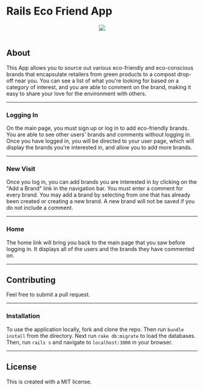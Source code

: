 # Rails Eco Friend App

<div align="center">
  <img src="readme.jpg">
</div>

<br>

## About

This App allows you to source out various eco-friendly and eco-conscious brands that encapsulate retailers from green products to a compost drop-off near you. You can see a list of what you're looking for based on a category of interest, and you are able to comment on the brand, making it easy to share your love for the environment with others. 

---

### Logging In
On the main page, you must sign up or log in to add eco-friendly brands. You are able to see other users' brands and comments without logging in. Once you have logged in, you will be directed to your user page, which will display the brands you're interested in, and allow you to add more brands. 

---

### New Visit
Once you log in, you can add brands you are interested in by clicking on the "Add a Brand" link in the navigation bar. You must enter a comment for every brand. You may add a brand by selecting from one that has already been created or creating a new brand. A new brand will not be saved if you do not include a comment.

---

### Home
The home link will bring you back to the main page that you saw before logging in. It displays all of the users and the brands they have commented on. 

---

## Contributing
Feel free to submit a pull request.

---

### Installation
To use the application locally, fork and clone the repo. Then run `bundle install` from the directory. Next run `rake db:migrate` to load the databases. Then, run `rails s` and navigate to `localhost:3000` in your browser.

---

## License

This is created with a MIT license.